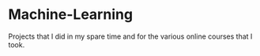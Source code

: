 # Machine-Learning

Projects that I did in my spare time and for the various online courses that I took.
